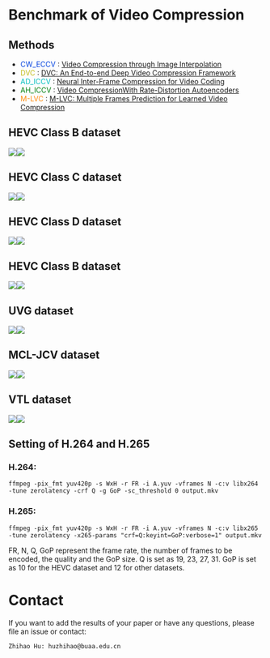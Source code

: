 # Benchmark of Video Compression


## Methods
- <font color="#0343df">CW_ECCV</font> : [Video Compression through Image Interpolation](https://arxiv.org/abs/1804.06919)
- <font color="#c2bd1c">DVC</font> : [DVC: An End-to-end Deep Video Compression Framework](https://arxiv.org/abs/1812.00101)
- <font color="#00bfbf">AD_ICCV</font> : [Neural Inter-Frame Compression for Video Coding](https://openaccess.thecvf.com/content_ICCV_2019/papers/Djelouah_Neural_Inter-Frame_Compression_for_Video_Coding_ICCV_2019_paper.pdf)
- <font color="#007f0f">AH_ICCV</font> : [Video CompressionWith Rate-Distortion Autoencoders](https://arxiv.org/abs/1908.05717v2)
- <font color="#ff8c0f">M-LVC</font> : [M-LVC: Multiple Frames Prediction for Learned Video Compression](https://arxiv.org/abs/2004.10290)

## HEVC Class B dataset
![](HEVCresults/HEVCClass_B_psnr.png)![](HEVCresults/HEVCClass_B_msssim.png)
## HEVC Class C dataset
![](HEVCresults/HEVCClass_C_psnr.png)![](HEVCresults/HEVCClass_C_msssim.png)
## HEVC Class D dataset
![](HEVCresults/HEVCClass_D_psnr.png)![](HEVCresults/HEVCClass_D_msssim.png)
## HEVC Class B dataset
![](HEVCresults/HEVCClass_E_psnr.png)![](HEVCresults/HEVCClass_E_msssim.png)
## UVG dataset
![](UVGresults/UVG_psnr.png)![](UVGresults/UVG_psnr.png)
## MCL-JCV dataset
![](MCLresults/MCL_psnr.png)![](MCLresults/MCL_psnr.png)
## VTL dataset
![](VTLresults/VTL_psnr.png)![](VTLresults/VTL_psnr.png)


## Setting of H.264 and H.265

### H.264:
```
ffmpeg -pix_fmt yuv420p -s WxH -r FR -i A.yuv -vframes N -c:v libx264 -tune zerolatency -crf Q -g GoP -sc_threshold 0 output.mkv
```

### H.265:

```
ffmpeg -pix_fmt yuv420p -s WxH -r FR -i A.yuv -vframes N -c:v libx265 -tune zerolatency -x265-params "crf=Q:keyint=GoP:verbose=1" output.mkv
```


FR, N, Q, GoP represent the frame rate, the number of frames to be encoded, the quality and the GoP size. Q is set as 19, 23, 27, 31. GoP is set as 10 for the HEVC dataset and 12 for other datasets.

# Contact

If you want to add the results of your paper or have any questions, please file an issue or contact:

    Zhihao Hu: huzhihao@buaa.edu.cn